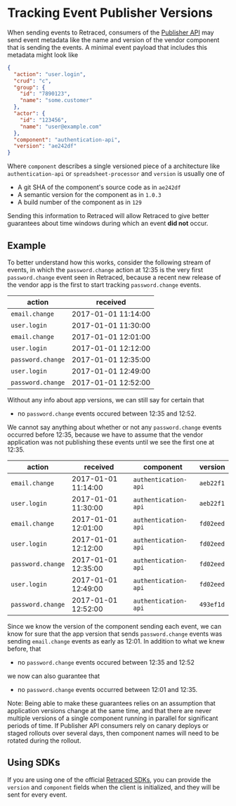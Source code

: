 # Tracking Event Publisher Versions


When sending events to Retraced, consumers of the [Publisher API](/docs/retraced/apis/publisher-api) 
may send event metadata like the name and version of the vendor component that is 
sending the events. A minimal event payload that includes this metadata might look like

```json
{
  "action": "user.login",
  "crud": "c",
  "group": {
    "id": "7890123",
    "name": "some.customer"
  },
  "actor": {
    "id": "123456",
    "name": "user@example.com"
  },
  "component": "authentication-api",
  "version": "ae242df"
}
```

Where `component` describes a single versioned piece of a architecture like `authentication-api`
or `spreadsheet-processor` and `version` is usually one of

- A git SHA of the component's source code as in `ae242df`
- A semantic version for the component as in `1.0.3`
- A build number of the component as in `129`

Sending this information to Retraced will allow Retraced to give better
guarantees about time windows during which an event **did not** occur.


## Example 

To better understand how this works, consider the following stream of events,
in which the `password.change` action at 12:35 is the very first `password.change`
event seen in Retraced, because a recent new release of the vendor app is the first
to start tracking `password.change` events.

action             | received 
-------------------|--------------------
`email.change`     | 2017-01-01 11:14:00
`user.login`       | 2017-01-01 11:30:00
`email.change`     | 2017-01-01 12:01:00
`user.login`       | 2017-01-01 12:12:00
`password.change`  | 2017-01-01 12:35:00
`user.login`       | 2017-01-01 12:49:00
`password.change`  | 2017-01-01 12:52:00

Without any info about app versions, we can still say for certain that 

- no `password.change` events occured between 12:35 and 12:52.

We cannot say anything about whether or not any `password.change` events 
occurred before 12:35, because we have to assume that the vendor application 
was not publishing these events until we see the first one at 12:35.


action             | received             | component            | version
-------------------|----------------------|----------------------|---------
`email.change`     | 2017-01-01 11:14:00  | `authentication-api` | `aeb22f1`
`user.login`       | 2017-01-01 11:30:00  | `authentication-api` | `aeb22f1`
`email.change`     | 2017-01-01 12:01:00  | `authentication-api` | `fd02eed`
`user.login`       | 2017-01-01 12:12:00  | `authentication-api` | `fd02eed`
`password.change`  | 2017-01-01 12:35:00  | `authentication-api` | `fd02eed`
`user.login`       | 2017-01-01 12:49:00  | `authentication-api` | `fd02eed`
`password.change`  | 2017-01-01 12:52:00  | `authentication-api` | `493ef1d`

Since we know the version of the component sending each event, we can know for sure
that the app version that sends `password.change` events was sending `email.change` events as
early as 12:01. In addition to what we knew before, that 

- no `password.change` events occured between 12:35 and 12:52 

we now can also guarantee that 

- no `password.change` events occurred between 12:01 and 12:35.

Note: Being able to make these guarantees relies on an assumption that application 
versions change at the same time, and that there are never multiple versions of
a single component running in parallel for significant periods of time. If 
Publisher API consumers rely on canary deploys or staged rollouts over several days,
then component names will need to be rotated during the rollout.

## Using SDKs

If you are using one of the official [Retraced SDKs](/docs/retraced/sdks/available-sdks),
you can provide the `version` and `component` fields when the client is initialized,
and they will be sent for every event.
